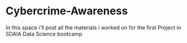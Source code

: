 # Cybercrime-Awareness

In this space i'll post all the materials i worked on for the first Project in SDAIA Data Science bootcamp
